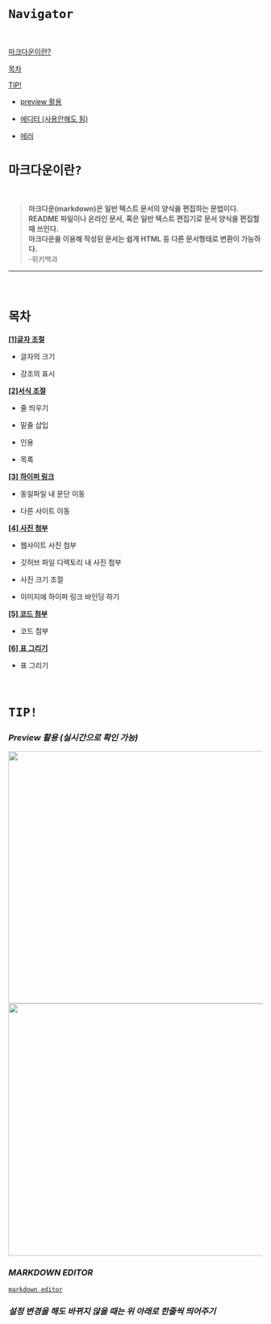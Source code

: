 

# `Navigator`



<br/>

[마크다운이란?](#마크다운이란)
 
[목차](#목차) 

[TIP!](#tip) 
  
  * [preview 활용](#preview)
  
  * [에디터 (사용안해도 됨)](#markdown-editor)
  
  * [에러](#error)

# `마크다운이란?`
<br/>

> __마크다운(markdown)은 일반 텍스트 문서의 양식을 편집하는 문법이다. <br/>
README 파일이나 온라인 문서, 혹은 일반 텍스트 편집기로 문서 양식을 편집할 때 쓰인다. <br/>
마크다운을 이용해 작성된 문서는 쉽게 HTML 등 다른 문서형태로 변환이 가능하다. <br/>__
-위키백과
<hr/><br/>

# `목차`

<a name="size"></a> [__[1]글자 조절__](./tut/1_font.md) <br/> 

* 글자의 크기

* 강조의 표시

<a name="layout"></a> [__[2]서식 조절__](./tut/2_layout.md) <br/>

* 줄 띄우기

* 밑줄 삽입

* 인용

* 목록

<a name="hyper"></a> [__[3] 하이퍼 링크__](./tut/3_hyper.md) <br/>

* 동일파일 내 문단 이동

* 다른 사이트 이동

<a name="image"></a> [__[4] 사진 첨부__](./tut/4_image.md) <br/>

* 웹사이트 사진 첨부

* 깃허브 파일 디렉토리 내 사진 첨부

* 사진 크기 조절

* 이미지에 하이퍼 링크 바인딩 하기

<a name="code"></a> [__[5] 코드 첨부__](./tut/5_code.md) <br/>

* 코드 첨부

<a name="table"></a> [__[6] 표 그리기__](./tut/6_diagram.md)

* 표 그리기

<br/>

# `TIP!`


<a name="preview"></a> 
### _Preview 활용 (실시간으로 확인 가능)_

<img src="https://github.com/bw-99/reactCssStudy/blob/markdown/img/preview1.png" width="800px" height="500px">
<img src="https://github.com/bw-99/reactCssStudy/blob/markdown/img/preview2.png" width="800px" height="500px">

<a name="editor"></a> 
### _MARKDOWN EDITOR_

[`markdown editor`](https://stackedit.io/ "링크 클릭 시 에디터 사이트 사용 가능")

<a name="error"></a> 
### _설정 변경을 해도 바뀌지 않을 때는 위 아래로 한줄씩 띄어주기_
